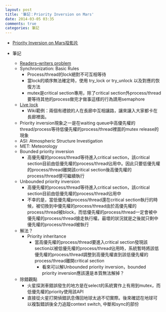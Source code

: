 ```yaml
---
layout: post
title: '筆記：Priority Inversion on Mars'
date: 2014-03-05 03:35
comments: true
categories: 筆記
---
```

* [Priority Inversion on Mars投影片](http://www.slideshare.net/jserv/priority-inversion-30367388)

* 筆記
	* [Readers–writers problem](http://en.wikipedia.org/wiki/Readers%E2%80%93writers_problem)
	*	Synchronization: Basic Rules
		*	Process/thread的lock絕對不可互相等待
		* 當lock的順序無法確定時，使用 try_lock or try_unlock 以及對應的恢復方法
		* mutex是critical section專用，除了critical section外process/thread要等待其他的process做完才做事這樣的行為請用semaphore
	* [Live lock](http://en.wikipedia.org/wiki/Deadlock#Livelock)
		*	Wiki範例：兩個有禮貌的人在長廊中互相讓路，讓來讓入大家都卡在長廊裡面。
	* Priority inversion現象之一是在waiting queue中高優先權的thread/process等待低優先權的process/thread裡面的mutex release的現象
	* ASI:  Atmospheric Structure Investigation
	*	MET: Meteorology 
	* Bounded priority inversion
		* 高優先權的process/thread等待進入critical section，該critical section目前由低優先權的process/thread佔用中。因此只要低優先權的process/thread離開該critical section後高優先權的process/thread便可繼續執行
	* Unbounded priority inversion
		* 高優先權的process/thread等待進入critical section，該critical section目前由低優先權的process/thread佔用中
		* 不幸的是，當低優先權process/thread還在critical section執行的時候，被切換到中優先權的process/thread由於高優先權的process/thread被block，而低優先權的process/thread一定會被中優先權的process/thread搶走執行權。最壞的狀況就是之後就只剩中優先權的process/thread被執行
	*	解法？
		* Priority inheritance
			* 當高優先權的process/thread要進入critical section發現該section以被低優先權的process/thread佔用時，系統暫時將該低優先權的process/thread調整到高優先權直到該低優先權的process/thread離開critical section
				* 看來可以解Unbounded priority inversion，bounded priority inversion應該還是本質無法解掉？
	*	除錯觀點
		* 火星探測車錯誤發生的地方是在select的系統實作上有用到mutex，而低優先權的priority使用該API
		* 直接從火星打開偵錯訊息傳回地球太過不切實際。後來確認在地球可以複製錯誤後全力追蹤context switch, 中斷和sync的部份   
